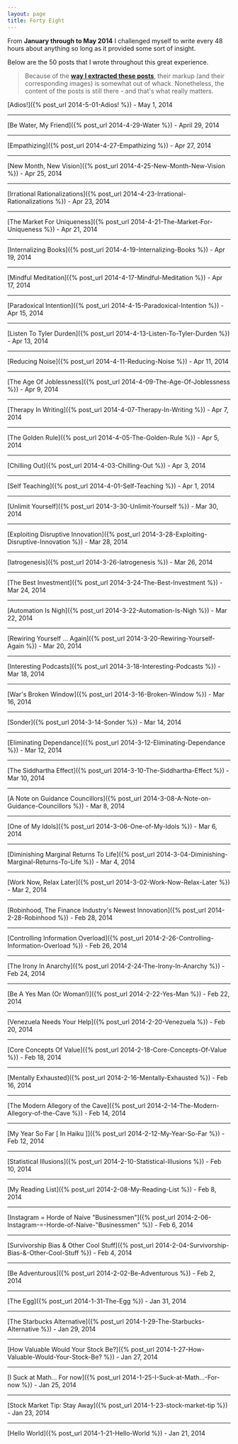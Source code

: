 ```yaml
---
layout: page
title: Forty Eight
---
```


From <strong>January through to May 2014</strong> I challenged myself to write every 48 hours about anything so long as it provided some sort of insight. 

Below are the 50 posts that I wrote throughout this great experience.

> Because of the **[way I extracted these posts](http://giorgiodelgado.ca/2015/07/30/soup/)**, their markup (and their corresponding images) is somewhat out of whack. Nonetheless, the content of the posts is still there - and that's what really matters. 


[Adios!]({% post_url 2014-5-01-Adios! %}) - May 1, 2014

<hr>

[Be Water, My Friend]({% post_url 2014-4-29-Water %}) - April 29, 2014

<hr>

[Empathizing]({% post_url 2014-4-27-Empathizing %}) - Apr 27, 2014

<hr>

[New Month, New Vision]({% post_url 2014-4-25-New-Month-New-Vision %}) - Apr 25, 2014

<hr>

[Irrational Rationalizations]({% post_url 2014-4-23-Irrational-Rationalizations %}) - Apr 23, 2014

<hr>

[The Market For Uniqueness]({% post_url 2014-4-21-The-Market-For-Uniqueness %}) - Apr 21, 2014

<hr>

[Internalizing Books]({% post_url 2014-4-19-Internalizing-Books %}) - Apr 19, 2014

<hr>

[Mindful Meditation]({% post_url 2014-4-17-Mindful-Meditation %}) - Apr 17, 2014

<hr>

[Paradoxical Intention]({% post_url 2014-4-15-Paradoxical-Intention %}) - Apr 15, 2014

<hr>

[Listen To Tyler Durden]({% post_url 2014-4-13-Listen-To-Tyler-Durden %}) - Apr 13, 2014

<hr>

[Reducing Noise]({% post_url 2014-4-11-Reducing-Noise %}) - Apr 11, 2014

<hr>

[The Age Of Joblessness]({% post_url 2014-4-09-The-Age-Of-Joblessness %}) - Apr 9, 2014

<hr>

[Therapy In Writing]({% post_url 2014-4-07-Therapy-In-Writing %}) - Apr 7, 2014

<hr>

[The Golden Rule]({% post_url 2014-4-05-The-Golden-Rule %}) - Apr 5, 2014

<hr>

[Chilling Out]({% post_url 2014-4-03-Chilling-Out %}) - Apr 3, 2014

<hr>

[Self Teaching]({% post_url 2014-4-01-Self-Teaching %}) - Apr 1, 2014

<hr>

[Unlimit Yourself]({% post_url 2014-3-30-Unlimit-Yourself %}) - Mar 30, 2014

<hr>

[Exploiting Disruptive Innovation]({% post_url 2014-3-28-Exploiting-Disruptive-Innovation %}) - Mar 28, 2014

<hr>

[Iatrogenesis]({% post_url 2014-3-26-Iatrogenesis %}) - Mar 26, 2014

<hr>

[The Best Investment]({% post_url 2014-3-24-The-Best-Investment %}) - Mar 24, 2014

<hr>

[Automation Is Nigh]({% post_url 2014-3-22-Automation-Is-Nigh %}) - Mar 22, 2014

<hr>

[Rewiring Yourself ... Again]({% post_url 2014-3-20-Rewiring-Yourself-Again %}) - Mar 20, 2014

<hr>

[Interesting Podcasts]({% post_url 2014-3-18-Interesting-Podcasts %}) - Mar 18, 2014

<hr>

[War's Broken Window]({% post_url 2014-3-16-Broken-Window %}) - Mar 16, 2014

<hr>

[Sonder]({% post_url 2014-3-14-Sonder %}) - Mar 14, 2014

<hr>

[Eliminating Dependance]({% post_url 2014-3-12-Eliminating-Dependance %}) - Mar 12, 2014

<hr>

[The Siddhartha Effect]({% post_url 2014-3-10-The-Siddhartha-Effect %}) - Mar 10, 2014

<hr>

[A Note on Guidance Councillors]({% post_url 2014-3-08-A-Note-on-Guidance-Councillors %}) - Mar 8, 2014

<hr>

[One of My Idols]({% post_url 2014-3-06-One-of-My-Idols %}) - Mar 6, 2014

<hr>

[Diminishing Marginal Returns To Life]({% post_url 2014-3-04-Diminishing-Marginal-Returns-To-Life %}) - Mar 4, 2014

<hr>

[Work Now, Relax Later]({% post_url 2014-3-02-Work-Now-Relax-Later %}) - Mar 2, 2014

<hr>

[Robinhood, The Finance Industry's Newest Innovation]({% post_url 2014-2-28-Robinhood %}) - Feb 28, 2014

<hr>

[Controlling Information Overload]({% post_url 2014-2-26-Controlling-Information-Overload %}) - Feb 26, 2014

<hr>

[The Irony In Anarchy]({% post_url 2014-2-24-The-Irony-In-Anarchy %}) - Feb 24, 2014

<hr>

[Be A Yes Man (Or Woman!)]({% post_url 2014-2-22-Yes-Man %}) - Feb 22, 2014

<hr>

[Venezuela Needs Your Help]({% post_url 2014-2-20-Venezuela %}) - Feb 20, 2014

<hr>

[Core Concepts Of Value]({% post_url 2014-2-18-Core-Concepts-Of-Value %}) - Feb 18, 2014

<hr>

[Mentally Exhausted]({% post_url 2014-2-16-Mentally-Exhausted %}) - Feb 16, 2014

<hr>

[The Modern Allegory of the Cave]({% post_url 2014-2-14-The-Modern-Allegory-of-the-Cave %}) - Feb 14, 2014

<hr>

[My Year So Far [ In Haiku ]]({% post_url 2014-2-12-My-Year-So-Far %}) - Feb 12, 2014

<hr>

[Statistical Illusions]({% post_url 2014-2-10-Statistical-Illusions %}) - Feb 10, 2014

<hr>

[My Reading List]({% post_url 2014-2-08-My-Reading-List %}) - Feb 8, 2014

<hr>

[Instagram = Horde of Naive "Businessmen"]({% post_url 2014-2-06-Instagram-=-Horde-of-Naive-"Businessmen" %}) - Feb 6, 2014

<hr>

[Survivorship Bias & Other Cool Stuff]({% post_url 2014-2-04-Survivorship-Bias-&-Other-Cool-Stuff %}) - Feb 4, 2014

<hr>

[Be Adventurous]({% post_url 2014-2-02-Be-Adventurous %}) - Feb 2, 2014


<hr>

[The Egg]({% post_url 2014-1-31-The-Egg %}) - Jan 31, 2014

<hr>

[The Starbucks Alternative]({% post_url 2014-1-29-The-Starbucks-Alternative %}) - Jan 29, 2014

<hr>

[How Valuable Would Your Stock Be?]({% post_url 2014-1-27-How-Valuable-Would-Your-Stock-Be? %}) - Jan 27, 2014

<hr>

[I Suck at Math... For now]({% post_url 2014-1-25-I-Suck-at-Math...-For-now %}) - Jan 25, 2014

<hr>

[Stock Market Tip: Stay Away]({% post_url 2014-1-23-stock-market-tip %}) - Jan 23, 2014

<hr>

[Hello World]({% post_url 2014-1-21-Hello-World %}) - Jan 21, 2014

